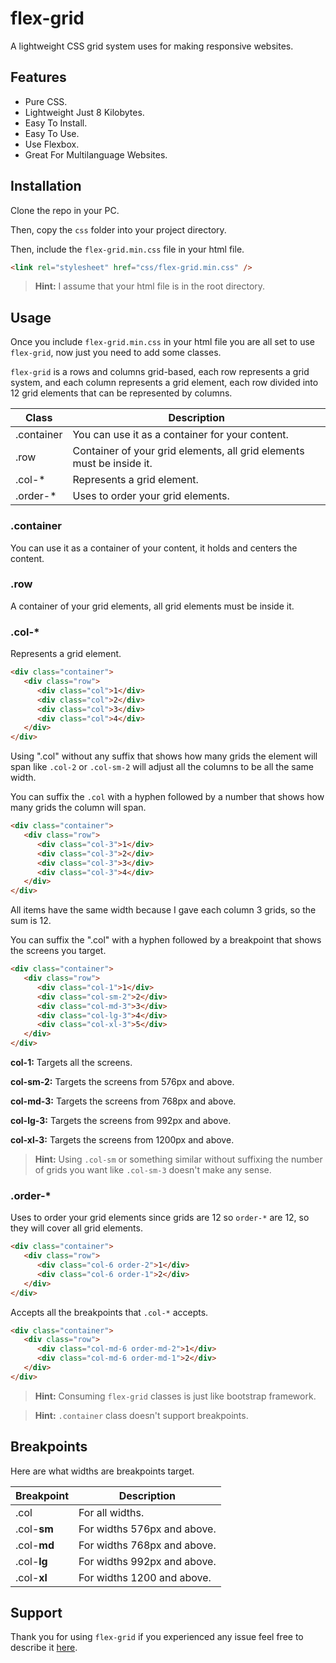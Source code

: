 # flex-grid

A lightweight CSS grid system uses for making responsive websites.

## Features

-  Pure CSS.
-  Lightweight Just 8 Kilobytes.
-  Easy To Install.
-  Easy To Use.
-  Use Flexbox.
-  Great For Multilanguage Websites. <!-- NEED -->

## Installation

Clone the repo in your PC.

Then, copy the `css` folder into your project directory.

Then, include the `flex-grid.min.css` file in your html file.

```html
<link rel="stylesheet" href="css/flex-grid.min.css" />
```

> **Hint:** I assume that your html file is in the root directory.

## Usage

Once you include `flex-grid.min.css` in your html file you are all set to use `flex-grid`, now just you need to add some classes.

`flex-grid` is a rows and columns grid-based, each row represents a grid system, and each column represents a grid element, each row divided into 12 grid elements that can be represented by columns.

| Class      | Description                                                           |
| ---------- | --------------------------------------------------------------------- |
| .container | You can use it as a container for your content.                       |
| .row       | Container of your grid elements, all grid elements must be inside it. |
| .col-\*    | Represents a grid element.                                            |
| .order-\*  | Uses to order your grid elements.                                     |

### .container

You can use it as a container of your content, it holds and centers the content.

### .row

A container of your grid elements, all grid elements must be inside it.

### .col-\*

Represents a grid element.

```html
<div class="container">
   <div class="row">
      <div class="col">1</div>
      <div class="col">2</div>
      <div class="col">3</div>
      <div class="col">4</div>
   </div>
</div>
```

Using ".col" without any suffix that shows how many grids the element will span like `.col-2` or `.col-sm-2` will adjust all the columns to be all the same width.

You can suffix the `.col` with a hyphen followed by a number that shows how many grids the column will span.

```html
<div class="container">
   <div class="row">
      <div class="col-3">1</div>
      <div class="col-3">2</div>
      <div class="col-3">3</div>
      <div class="col-3">4</div>
   </div>
</div>
```

All items have the same width because I gave each column 3 grids, so the sum is 12.

You can suffix the ".col" with a hyphen followed by a breakpoint that shows the screens you target.

```html
<div class="container">
   <div class="row">
      <div class="col-1">1</div>
      <div class="col-sm-2">2</div>
      <div class="col-md-3">3</div>
      <div class="col-lg-3">4</div>
      <div class="col-xl-3">5</div>
   </div>
</div>
```

**col-1:** Targets all the screens.

**col-sm-2:** Targets the screens from 576px and above.

**col-md-3:** Targets the screens from 768px and above.

**col-lg-3:** Targets the screens from 992px and above.

**col-xl-3:** Targets the screens from 1200px and above.

> **Hint:** Using `.col-sm` or something similar without suffixing the number of grids you want like `.col-sm-3` doesn't make any sense.

### .order-\*

Uses to order your grid elements since grids are 12 so `order-*` are 12, so they will cover all grid elements.

```html
<div class="container">
   <div class="row">
      <div class="col-6 order-2">1</div>
      <div class="col-6 order-1">2</div>
   </div>
</div>
```

Accepts all the breakpoints that `.col-*` accepts.

```html
<div class="container">
   <div class="row">
      <div class="col-md-6 order-md-2">1</div>
      <div class="col-md-6 order-md-1">2</div>
   </div>
</div>
```

> **Hint:** Consuming `flex-grid` classes is just like bootstrap framework.

> **Hint:** `.container` class doesn't support breakpoints.

## Breakpoints

Here are what widths are breakpoints target.

| Breakpoint  | Description                 |
| ----------- | --------------------------- |
| .col        | For all widths.             |
| .col-**sm** | For widths 576px and above. |
| .col-**md** | For widths 768px and above. |
| .col-**lg** | For widths 992px and above. |
| .col-**xl** | For widths 1200 and above.  |

## Support

Thank you for using `flex-grid` if you experienced any issue feel free to describe it [here](https://github.com/gitmhd/flex-grid/issues).
